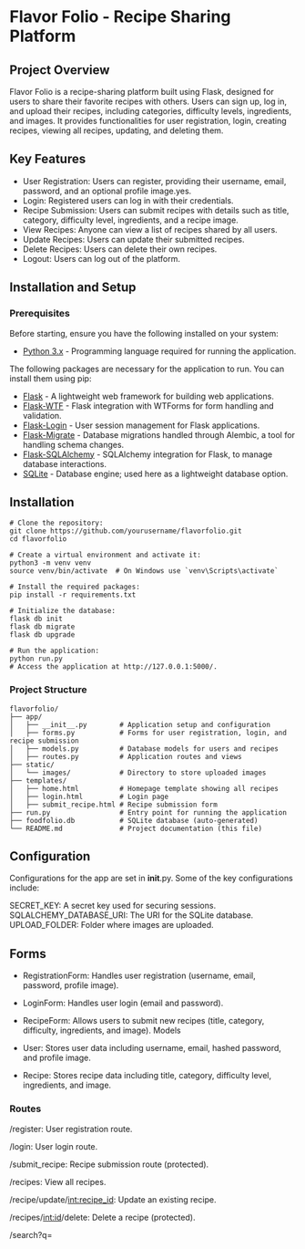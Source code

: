# Flavor Folio - Recipe Sharing Platform

## Project Overview
Flavor Folio is a recipe-sharing platform built using Flask, designed for users
to share their favorite recipes with others. Users can sign up, log in, and
upload their recipes, including categories, difficulty levels, ingredients, and
images. It provides functionalities for user registration, login, creating recipes,
viewing all recipes, updating, and deleting them.

## Key Features
* User Registration: Users can register, providing their username, email, password, and an optional profile image.yes.
* Login: Registered users can log in with their credentials.
* Recipe Submission: Users can submit recipes with details such as title, category, difficulty level, ingredients, and a recipe image.
* View Recipes: Anyone can view a list of recipes shared by all users.
* Update Recipes: Users can update their submitted recipes.
* Delete Recipes: Users can delete their own recipes.
* Logout: Users can log out of the platform.

## Installation and Setup
### Prerequisites
Before starting, ensure you have the following installed on your system:
* [Python 3.x](https://www.python.org/) - Programming language required for running the application.

The following packages are necessary for the application to run. You can install them using pip:

* [Flask](https://flask.palletsprojects.com/) - A lightweight web framework for building web applications.
* [Flask-WTF](https://flask-wtf.readthedocs.io/) - Flask integration with WTForms for form handling and validation.
* [Flask-Login](https://flask-login.readthedocs.io/) - User session management for Flask applications.
* [Flask-Migrate](https://flask-migrate.readthedocs.io/) - Database migrations handled through Alembic, a tool for handling schema changes.
* [Flask-SQLAlchemy](https://flask-sqlalchemy.palletsprojects.com/) - SQLAlchemy integration for Flask, to manage database interactions.
* [SQLite](https://www.sqlite.org/) - Database engine; used here as a lightweight database option.

## Installation
```
# Clone the repository:
git clone https://github.com/yourusername/flavorfolio.git
cd flavorfolio

# Create a virtual environment and activate it:
python3 -m venv venv
source venv/bin/activate  # On Windows use `venv\Scripts\activate`

# Install the required packages:
pip install -r requirements.txt

# Initialize the database:
flask db init
flask db migrate
flask db upgrade

# Run the application:
python run.py
# Access the application at http://127.0.0.1:5000/.
```

### Project Structure
```
flavorfolio/
├── app/
│   ├── __init__.py        # Application setup and configuration
│   ├── forms.py           # Forms for user registration, login, and recipe submission
│   ├── models.py          # Database models for users and recipes
│   ├── routes.py          # Application routes and views
├── static/
│   └── images/            # Directory to store uploaded images
├── templates/
│   ├── home.html          # Homepage template showing all recipes
│   ├── login.html         # Login page
│   ├── submit_recipe.html # Recipe submission form
├── run.py                 # Entry point for running the application
├── foodfolio.db           # SQLite database (auto-generated)
└── README.md              # Project documentation (this file)
```
## Configuration
Configurations for the app are set in __init__.py. Some of the key configurations include:

SECRET_KEY: A secret key used for securing sessions.
SQLALCHEMY_DATABASE_URI: The URI for the SQLite database.
UPLOAD_FOLDER: Folder where images are uploaded.

## Forms
* RegistrationForm: Handles user registration (username, email, password, profile image).
* LoginForm: Handles user login (email and password).
* RecipeForm: Allows users to submit new recipes (title, category, difficulty, ingredients, and image).
Models

* User: Stores user data including username, email, hashed password, and profile image.
* Recipe: Stores recipe data including title, category, difficulty level, ingredients, and image.

### Routes
/register: User registration route.

/login: User login route.

/submit_recipe: Recipe submission route (protected).

/recipes: View all recipes.

/recipe/update/<int:recipe_id>: Update an existing recipe.

/recipes/<int:id>/delete: Delete a recipe (protected).

/search?q=<title or origin or >



/logout: Logout route.

### Database
The platform uses SQLite as its database engine. Flask-Migrate is used for managing migrations.

## Running Tests
To ensure everything is working correctly, you can test the platform's functionalities
by registering, logging in, and performing operations like submitting, updating, and deleting recipes.

## Future Enhancements
* Add a rating system for recipes.
* Implement recipe search functionality.
* Enable comment sections for users to discuss recipes.

## AUTHORS
* ALIY ZAINUL ABIDEEN TAHIRU
*LinkedIn - Aliy Zainul Abideen Tahiru
*Email- Dredeen21@gmail.com
